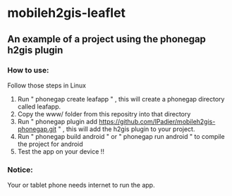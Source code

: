 mobileh2gis-leaflet
===================

## An example of a project using the phonegap h2gis plugin

### How to use:
Follow those steps in Linux
 1. Run " phonegap create leafapp " , this will create a phonegap directory called leafapp.
 2. Copy the www/ folder from this repositry into that directory
 3. Run " phonegap plugin add https://github.com/lPadier/mobileh2gis-phonegap.git " , this will add the h2gis plugin to your project.
 4. Run " phonegap build android " or " phonegap run android " to compile the project for android
 5. Test the app on your device !!

### Notice:

Your or tablet phone needs internet to run the app.


